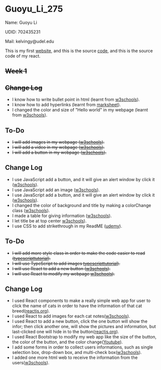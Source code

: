 # Guoyu_Li_275
<p>Name: Guoyu Li</p>
<p>UDID: 702435231</p>
<p>Mail: kelvingy@udel.edu</p>

<p>This is my first <a href="https://kelvingy.github.io/Guoyu_Li_275/html/myportf.html">website</a>, and this is the source <a href="https://github.com/kelvingy/Guoyu_Li_275/blob/main/html/myportf.html">code</a>, and this is the source code of my <a herf="https://github.com/kelvingy/ReactCat/tree/gh-pages">react</a>.</p>

<h2 style="text-decoration:line-through;">Week 1</h2>
<h2 style="text-decoration:line-through;">Change Log</h2>
<ul>
  <li>I know how to write bullet point in html (learnt from <a href="https://www.w3schools.com/html/html_lists.asp">w3schools</a>).</li>
  <li>I know how to add hyperlinks (learnt from <a href="https://marksheet.io/html-links.html">marksheet</a>).</li>
  <li>I changed the color and size of "Hello world" in my webpage (learnt from <a href="https://www.w3schools.com/html/html_colors.asp">w3schools</a>).</li>
</ul>  


<h2>To-Do</h2>
<ul>
  <li style="text-decoration:line-through;">I will add images in my webpage (<a href="https://www.w3schools.com/html/html_images.asp">w3schools</a>).</li>
  <li style="text-decoration:line-through;">I will add a video in my webpage (<a href="https://www.w3schools.com/html/html5_video.asp">w3schools</a>).</li>
  <li style="text-decoration:line-through;">I will add a button in my webpage (<a href="https://www.w3schools.com/tags/tryit.asp?filename=tryhtml_button_test">w3schools</a>).</li>
</ul>  


<h2>Change Log</h2>
<ul>
  <li>I use JavaScript add a button, and it will give an alert window by click it (<a href="https://www.w3schools.com/js">w3schools</a>).</li>
  <li>I use JavaScript add an image (<a href="https://www.w3schools.com/js">w3schools</a>).</li>
  <li>I use JavaScript add a button, and it will give an alert window by click it (<a href="https://www.w3schools.com/js">w3schools</a>).</li>
  <li>I changed the color of background and title by making a colorChange class (<a href="https://www.w3schools.com/css">w3schools</a>).</li>
  <li>I made a table for giving information (<a href="https://www.w3schools.com/css">w3schools</a>).</li>
  <li>I let title be at top center <a href="https://www.w3schools.com/css">w3schools</a>).</li>
  <li>I use CSS to add strikethrough in my ReadME (<a href="https://blog.udemy.com/css-strikethrough/">udemy</a>).</li>
</ul>

<h2>To-Do</h2>
<ul>
  <li style="text-decoration:line-through;">I will add more style class in order to make the code easier to read (<a href="https://www.typescripttutorial.net/typescript-tutorial/typescript-class">typescripttutorial</a>).</li>
  <li style="text-decoration:line-through;">I will use TypeScript to add images <a href="https://www.typescripttutorial.net/typescript-tutorial/typescript-class">typescripttutorial</a>).</li>
  <li style="text-decoration:line-through;">I will use React to add a new button (<a href="https://www.w3schools.com/REACT">w3schools</a>).</li>
  <li style="text-decoration:line-through;">I will use React to modify my webpage <a href="https://www.w3schools.com/REACT">w3schools</a>).</li>
</ul>

<h2>Change Log</h2>
<ul>
  <li>I used React components to make a really simple web app for user to click the name of cats in order to have the information of that cat breed(<a href="https://reactjs.org/tutorial/tutorial.html">reactjs.org</a>).</li>
  <li >I used React to add images for each cat notes(<a href="https://www.w3schools.com/REACT">w3schools</a>).</li>
  <li >I used React to add a new button, click the one button will show the infor; then click another one, will show the pictures and information, but last-clicked one will hide in to the button(<a href="https://reactjs.org/tutorial/tutorial.html">reactjs.org</a>).</li>
  <li>I used React Bootstrap to modify my web app like the size of the button, the color of the button, and the color change(<a href="https://www.youtube.com/watch?v=eow125xV5-c">Youtube</a>).</li>
  <li>I add some forms in order to collect users informations, such as single selection box, drop-down box, and multi-check box(<a href="https://www.w3schools.com/html">w3schools</a>).</li>
  <li>I added one more html web to receive the information from the users(<a href="https://www.w3schools.com/html">w3schools</a>).</li>
</ul>

